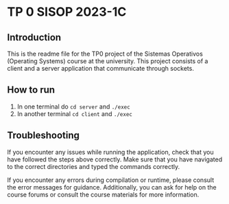 # TP 0 SISOP 2023-1C

## Introduction
This is the readme file for the TP0 project of the Sistemas Operativos (Operating Systems) course at the university. This project consists of a client and a server application that communicate through sockets.

## How to run
1. In one terminal do `cd server` and `./exec`
2. In another terminal `cd client` and `./exec`

## Troubleshooting
If you encounter any issues while running the application, check that you have followed the steps above correctly. Make sure that you have navigated to the correct directories and typed the commands correctly.

If you encounter any errors during compilation or runtime, please consult the error messages for guidance. Additionally, you can ask for help on the course forums or consult the course materials for more information.
